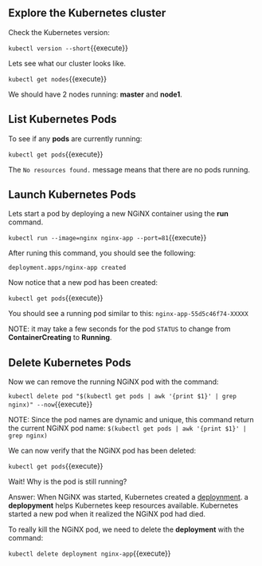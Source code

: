 ## Explore the Kubernetes cluster

Check the Kubernetes version:

`kubectl version --short`{{execute}}

Lets see what our cluster looks like.

`kubectl get nodes`{{execute}}

We should have 2 nodes running: **master** and **node1**.

## List Kubernetes Pods

To see if any **pods** are currently running:

`kubectl get pods`{{execute}}

The `No resources found.` message means that there are no pods running.

## Launch Kubernetes Pods

Lets start a pod by deploying a new NGiNX container using the **run** command.

`kubectl run --image=nginx nginx-app --port=81`{{execute}}

After runing this command, you should see the following:

`deployment.apps/nginx-app created`

Now notice that a new pod has been created:

`kubectl get pods`{{execute}}

You should see a running pod similar to this: `nginx-app-55d5c46f74-XXXXX`

NOTE: it may take a few seconds for the pod `STATUS` to change from **ContainerCreating** to **Running**.

## Delete Kubernetes Pods

Now we can remove the running NGiNX pod with the command:

`kubectl delete pod "$(kubectl get pods | awk '{print $1}' | grep nginx)" --now`{{execute}}

NOTE: Since the pod names are dynamic and unique, this command return the current NGiNX pod name:
`$(kubectl get pods | awk '{print $1}' | grep nginx)`

We can now verify that the NGiNX pod has been deleted:

`kubectl get pods`{{execute}}

Wait! Why is the pod is still running?

Answer: When NGiNX was started, Kubernetes created a [deploynment](https://kubernetes.io/docs/concepts/workloads/controllers/deployment/). a **deplopyment** helps Kubernetes keep resources available. Kubernetes started a new pod when it realized the NGiNX pod had died.

To really kill the NGiNX pod, we need to delete the **deployment** with the command:

`kubectl delete deployment nginx-app`{{execute}}
